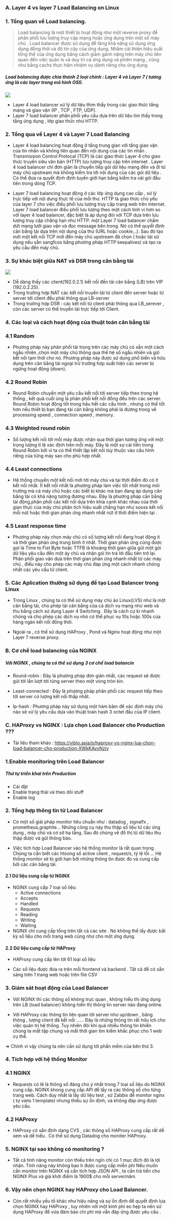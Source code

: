 ### A. Layer 4 vs layer 7 Load Balancing on Linux

### 1. Tổng quan về Load balancing.

> Load balancing là một thiết bị hoạt động như một reverse proxy để phân phối lưu lượng truy cập mạng hoặc ứng dụng trên một
số máy chủ . Load balancer được sử dụng để tăng khả năng sử dụng ứng dụng đồng thời và độ tin cậy của ứng dụng. Nhằm cải thiện
hiệu suất tổng thể của ứng dụng bằng cách giảm gánh nặng trên máy chủ liên quan đến việc quản ls và duy trì cá ứng dụng và phiên 
mạng , cũng như bằng cachs thực hiện nhiệm vụ dành riêng cho ứng dụng.

##### Load balancing được chia thành 2 loại chính : Layer 4 và Layer 7 ( tương ứng là các layer trong mô hình OSI).

![](../images/18.png)


- Layer 4 load balancer xử lý dữ liệu thìm thấy trong các giao thức tầng mạng và giao vận (IP , TCP , FTP, UDP).
- Layer 7 load balancer phân phối yêu cầu dựa trên dữ liệu tìm thấy trong tầng ứng dụng , lớp giao thức như HTTP.


### 2. Tổng qua về Layer 4 và Layer 7 Load Balancing

- Layer 4 load balancing hoạt động ở tầng trung gian với tầng giao vận của tin nhắn và không liên quan đến nội dung của các tin
nhắn . Transmission Control Protocal (TCP) là các giao thức Layer 4 cho giao thức truyền siêu văn bản (HTTP) lưu lượng truy cập 
trên internet . Layer 4 load balancer chỉ đơn giản là chuyển tiếp gói dữ liệu mang đến và đi từ máy chủ upstream mà không kiểm tra
tới nội dung của các gói dữ liệu . Có thể đưa ra quyết định định tuyến giới hạn bằng kiểm tra vài gói đầu tiên trong dòng TCP.

- Layer 7 load balancing hoạt động ở các lớp ứng dụng cao cấp , xử lý trực tiếp với nội dung thực tế của mỗi thư. HTTP là giao thức
chủ yếu của layer 7 cho việc điều phối lưu lượng truy cập trang web trên internet. Layer 7 load balancer điều phối lưu lượng theo 
một cách tinh vi hơn so với layer 4 load balancer, đặc biệt là áp dụng đói với TCP dựa trên lưu lượng truy cập chẳng hạn như HTTP.
một Layer 7 load balancer chấm dứt mạng lưới giao vận và đọc message bên trong. Nó có thể quyết định cân bằng tải dựa trên nội 
dung của thư (URL hoặc cookie,..). Sau đó tạo mới một kết nối TCP mới đến máy chủ upstream đã chọn ( hoặc tái sử dụng nếu sẵn
sangfcos bằng phương pháp HTTP keepalives) và tạo ra yêu cầu đến máy chủ.

### 3. Sự khác biệt giữa NAT và DSR trong cân bằng tải

![](../images/19.png)


- Dễ dàng thấy các client(192.0.2.1) kết nối đến tải cân bằng (LB) trên VIP (192.0.2.25).
- Trong trường hợp NAT các kết nối truyền tải từ client đến server hoặc từ server tới client đều phải thông qua LB-server
- Trong trường hợp DSR : các kết nối từ client phải thông qua LB_serever , còn các server có thể truyền tải trực tiếp tới Client.

### 4. Các loại và cách hoạt động của thuật toán cân bằng tải

### 4.1 Random

- Phương pháp này phân phối tải trọng trên các máy chủ có sẵn một cách ngẫu nhiên ,chọn một máy chủ thông qua thế hệ số ngẫu nhiên 
và gửi kết nối tạm thời cho nó. Phương pháp này được sử dụng phổ biến và hữu dụng trên cân bằng tải ngoại trừ trường hợp xuất hiện
các server bị ngừng hoạt động (down).

### 4.2 Round Robin

- Round Robin chuyển một yêu cầu kết nối tới server tiếp theo trong hệ thống , kết quả cuối ùng là phân phối kết nối đồng đều trên 
các server. Round Robin hoạt động tốt trong hầu hết các cấu hình , nhưng có thể tốt hơn nếu thiết bị bạn đang tải cân bằng không
phải là đương trong về processing speed , connection speed , memory.


### 4.3 Weighted round robin

- Số lượng kết nối tới mỗi máy được nhận qua thời gian tương ứng với một trọng lượng tỉ lệ xác định trên mỗi máy. Đây là một sự
cải tiến trong Round Robin bởi vì ta có thể thiết lập kết nối tùy thuộc vào cấu hình riêng của từng máy sao cho phù hợp nhất.

### 4.4 Least connections

- Hệ thống chuyển một kết nối mới tới máy chủ và tại thời điểm đó có ít kết nối nhất. Ít kết nối nhất là phương pháp làm việc tốt
nhất trong môi trường mà cá máy chủ hoặc các biết bị khác mà bạn đang áp dụng cân bằng tải có khả năng tương đương nhau. Đây
là phương pháp cân bằng tài động,phân phối các kết nối dựa trên khía cạnh khác nhau của thời gian thực của máy chủ phân tích hiệu suất
chẳng hạn như sooss kết nối mỗi nút hoặc thời gian phản ứng nhanh nhất nứt ở thời điểm hiện tại .

### 4.5 Least response time

- Phương pháp này chọn máy chủ có số lượng kết nối đang hoạt động ít và thời gian phản ứng trung bình ít nhất. Thời gian phản ứng 
cũng được gọi là Time to Fist Byte hoặc TTFB là khoảng thời gian giữa gửi một gói dữ liệu yêu cầu đến một áy chủ và nhận gói tin 
trả lời đầu tiên trở lại. Phân phối giao vận dựa trên thời gian phản ứng nhanh nhất từ các máy chủ , điều này cho phép các máy 
chủ đáp ứng một cách nhanh chóng nhất các yêu cầu từ client.


###  5. Các Aplication thường sử dụng để tạo Load Balancer trong Linux

- Trong Linux , chúng ta có thể sử dụng máy chủ ảo Linux(LVS) như là một cân bằng tải, cho phép tải cân bằng của cá dịch vụ mạng như
web và thu bằng cách sử dụng Layer 4 Switching . Đây là cách cự kì nhanh chóng và cho phép các dịch vụ nhỏ có thể phục vụ 10s hoặc 100s
của hàng ngàn kết nối đồng thời.

- Ngoài ra , có thể sử dụng HAProxy , Pond và Nginx hoạt động như một Layer 7 reverse proxy.


### B. Cơ chế load balancing của NGINX

##### Với NGINX , chúng ta có thể sử dụng 3 cơ chế load balancin

- Round-robin : Đây là phương pháp đơn giản nhất, các request sẽ được gửi tới lần lượt tới từng server theo một vòng tròn kín.

- Least-connected : Đây là phương pháp phân phối các request tiếp theo tới server có lượng kết nối thấp nhất.

- Ip-hash : Phương pháp này sử dụng một hàm băm để xác định máy chủ nào sẽ xử lý yêu cầu dựa vào thuật toán hash 3 octet đầu của IP client.


### C. HAProxy vs NGINX : Lựa chọn Load Balancer cho Production ???

- Tài liệu tham khảo : https://viblo.asia/p/haproxy-vs-nginx-lua-chon-load-balancer-cho-production-XWkKAvyNzjy

### 1.Enable monitoring trên Load Balancer
##### Thứ tự triển khai trên Production
- Cài đặt
- Enable trạng thái và theo dõi stuff
- Enable log

### 2. Tổng hợp thông tin từ Load Balancer

- Có một số giải pháp monitor tiêu chuẩn như : datadog , signalfx , prometheus,graphite... Những công cụ này thu thập số liệu
từ các ứng dụng , máy chủ và cơ sở hạ tầng. Sau đó chúng vẽ đồ thị từ dữ liệu thu thập được và gửi thông báo.

- Việc tích hợp Load Balancer vào hệ thống monitor là rất quan trọng . Chúng ta cần biết các htoong số active client , request/s, tỷ lệ lỗi ...
Hệ thống monitor sẽ bị giới hạn bởi những thông tin được đo và cung cấp bởi các cân bằng tải.

#### 2.1 Dữ liệu cung cấp từ NGINX
- NGINX cung cấp 7 loại số liệu:
	- Active connections
	- Accepts
	- Handled
	- Requests
	- Reading
	- Writing
	- Waiting
- NGINX chỉ cung cấp tổng trên tất cả các site . Nó không thể lấy được bất kỳ số liệu cho mỗi trang web cũng như cho một ứng dụng.

#### 2.2 Dữ liệu cung cấp từ HAProxy
- HAProxy cung cấp lên tới 61 loại số liệu

- Các số liệu được đưa ra trên mỗi frontend và backend . Tất cả đề có sẵn sàng trên 1 trang web hoặc trên file CSV

### 3. Giám sát hoạt động của Load Balancer

- Với NGINX thì các thông số không trực quan , không hiểu thị ứng dụng trên LB (load balancer) không hiển thị thông tin server nào đang online.

- Với HAProxy các thông tin liên quan tới server như up/down , băng thông , lượng client đã kết nối ...... Đây là những thông tin rất hữu 
ích cho việc quản trị hệ thống. Tuy nhiên đôi khi quá nhiều thông tin khiến chúng ta mất tập chung và mất thời gian tìm kiếm khắc
phục cho 1 web cụ thể.

=> Chính vì vậy chúng ta nên cần sử dụng tới phần mềm của bên thứ 3.


### 4. Tích hợp với hệ thống Monitor

### 4.1 NGINX

- Requests có lẽ là thông số đáng chú ý nhất trong 7 loại số liệu do NGINX cung cấp. NGINX khong cung cấp API để lấy ra các thông
số cho từng trang web. Cách duy nhất là lấy dữ liệu test , sử Zabbix để monitor nginx ( tự viets 1 template) nhưng thiếu sự ổn định, và không đáp ứng được yêu cầu.

### 4.2 HAProxy

- HAProxy có sẵn định dạng CVS , các thông số HAProxy cung cấp rất dễ xem và dễ hiểu . Có thể sử dụng Datadog cho moniter HAProxy.

### 5. NGINX tại sao không có monitoring ?

- Tất cả tính năng monitor còn thiếu trên ngĩn chỉ có 1 mục đích đó là lợi nhận. Tính năng này không bao h được cung cấp miễn phí
Nếu muốn cần monitor trên NGINX và cần tích hợp JSON API , ta cần trả tiền cho NGINX Plus và giá khởi điểm là 1900$ cho mỗi server/năm.


### 6. Vậy nên chọn NGINX hay HAProxy cho Load Balancer.

- Còn rất nhiều yếu tố khác như hiệu năng và sự ổn định để quyết định lựa chọn NGINX hay HAProxy , tuy nhiên với một kinh phí eo 
hẹp ta nên sử dụng HAProxy để vừa đảm bảo chi phí mà vẫn đáp ứng được yêu cầu .


























































